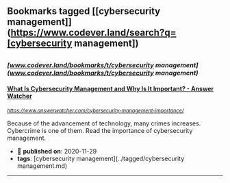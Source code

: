 ## Bookmarks tagged [[cybersecurity management]](https://www.codever.land/search?q=[cybersecurity management])

_<sup><sup>[www.codever.land/bookmarks/t/cybersecurity management](www.codever.land/bookmarks/t/cybersecurity management)</sup></sup>_
---
#### [What Is Cybersecurity Management and Why Is It Important? - Answer Watcher](https://www.answerwatcher.com/cybersecurity-management-importance/)
_<sup>https://www.answerwatcher.com/cybersecurity-management-importance/</sup>_

Because of the advancement of technology, many crimes increases. Cybercrime is one of them. Read the importance of cybersecurity management.
* :calendar: **published on**: 2020-11-29
* **tags**: [cybersecurity management](../tagged/cybersecurity management.md)
---
